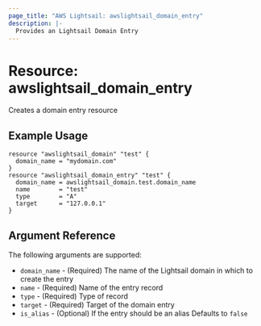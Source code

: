 ```yaml
---
page_title: "AWS Lightsail: awslightsail_domain_entry"
description: |-
  Provides an Lightsail Domain Entry
---
```


# Resource: awslightsail_domain_entry

Creates a domain entry resource

## Example Usage

```hcl
resource "awslightsail_domain" "test" {
  domain_name = "mydomain.com"
}
resource "awslightsail_domain_entry" "test" {
  domain_name = awslightsail_domain.test.domain_name
  name        = "test"
  type        = "A"
  target      = "127.0.0.1"
}
```

## Argument Reference

The following arguments are supported:

* `domain_name` - (Required) The name of the Lightsail domain in which to create the entry
* `name` - (Required) Name of the entry record
* `type` - (Required) Type of record
* `target` - (Required) Target of the domain entry
* `is_alias` - (Optional) If the entry should be an alias Defaults to `false`
